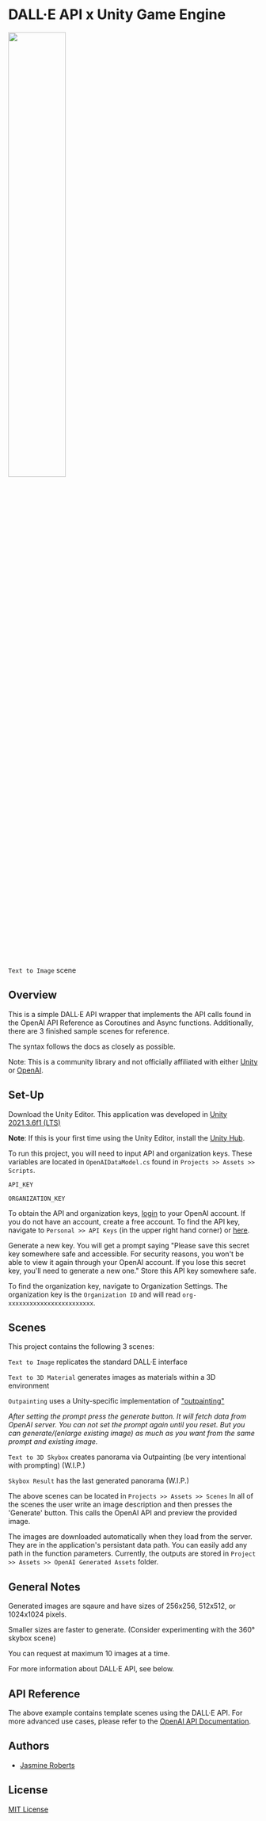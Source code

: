 
# DALL·E API x Unity Game Engine 

<p float="center">
  <img src="texttoimg.mov" width="48.0%" />
</p>

`Text to Image` scene
 

 ## Overview
This is a simple DALL·E API wrapper that implements the API calls found in the OpenAI API Reference as Coroutines and Async functions. Additionally, there are 3 finished sample scenes for reference.

The syntax follows the docs as closely as possible.

Note: This is a community library and not officially affiliated with either [Unity](https://unity.com/) or [OpenAI](https://openai.com/).




## Set-Up

Download the Unity Editor. This application was developed in [Unity 2021.3.6f1 (LTS)](https://unity3d.com/unity/whats-new/2021.3.6)

**Note**: If this is your first time using the Unity Editor, install the [Unity Hub](https://public-cdn.cloud.unity3d.com/hub/prod/UnityHubSetup.dmg).


To run this project, you will need to input API and organization keys. 
These variables are located in `OpenAIDataModel.cs` found in `Projects >> Assets >> Scripts`. 

`API_KEY`

`ORGANIZATION_KEY`

To obtain the API and organization keys, [login](https://auth0.openai.com/u/login/) to your OpenAI account. If you do not have an account, create a free account. 
To find the API key, navigate to  `Personal >> API Keys` (in the upper right hand corner) or [here](https://beta.openai.com/account/api-keys).

Generate a new key. You will get a prompt saying "Please save this secret key somewhere safe and accessible. For security reasons, you won't be able to view it again through your OpenAI account. If you lose this secret key, you'll need to generate a new one."
Store this API key somewhere safe. 

To find the organization key, navigate to Organization Settings. The organization key is the `Organization ID` and will read `org-xxxxxxxxxxxxxxxxxxxxxxxx`.


## Scenes 

This project contains the following 3 scenes:


`Text to Image` replicates the standard DALL·E interface 

`Text to 3D Material` generates images as materials within a 3D environment 

`Outpainting` uses a Unity-specific implementation of ["outpainting"](https://openai.com/blog/dall-e-introducing-outpainting/)

*After setting the prompt press the generate button. It will fetch data from OpenAI server. You can not set the prompt again until you reset. But you can generate/(enlarge existing image) as much as you want from the same prompt and existing image.*

`Text to 3D Skybox` creates panorama via Outpainting (be very intentional with prompting) (W.I.P.)

`Skybox Result` has the last generated panorama (W.I.P.)


The above scenes can be located in `Projects >> Assets >> Scenes`
In all of the scenes the user write an image description and then presses the 'Generate' button. This calls the OpenAI API and preview the provided image. 

The images are downloaded automatically when they load from the server. They are in the application's persistant data path. You can easily add any path in the function parameters. Currently, the outputs are stored in `Project >> Assets >> OpenAI Generated Assets` folder.





## General Notes

Generated images are sqaure and have sizes of 256x256, 512x512, or 1024x1024 pixels. 

Smaller sizes are faster to generate. (Consider experimenting with the 360° skybox scene)

You can request at maximum 10 images at a time.

For more information about DALL·E API, see below. 

## API Reference

The above example contains template scenes using the DALL·E API.
For more advanced use cases, please refer to the [OpenAI API Documentation](https://beta.openai.com/docs/guides/images).


## Authors

- [Jasmine Roberts](https://www.twiiter.com/jasminezroberts)

## License 
[MIT License](https://opensource.org/licenses/MIT)

